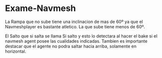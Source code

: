 # Exame-Navmesh

La Rampa que no sube tiene una inclinacion de mas de 60º ya que el Navmeshplayer es bastante atletico.
La que sube tiene menos de 60º.

El Salto que si salta se llama Si salto y esto lo detectara al hacer el bake si el navmesh agent posee las cualidades indicadas.
Tambien es importante destacar que el agente no podra saltar hacia arriba, solamente en horizontal.

